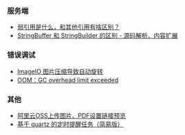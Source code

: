 
### <span id="t0">服务端</span>

- <a href="https://www.yuque.com/shiva/bvds0d/cd29nq" target="_blank">弱引用是什么，和其他引用有啥区别？</a>
- <a href="https://www.yuque.com/shiva/bvds0d/nx2r13" target="_blank">StringBuffer 和 StringBuilder 的区别 - 源码解析、内容扩展</a>


### <span id="t1">错误调试</span>

- <a href="https://www.yuque.com/shiva/bvds0d/ntuglc" target="_blank">ImageIO 图片压缩导致自动旋转</a>
- <a href="https://www.yuque.com/shiva/bvds0d/wbsirl" target="_blank">OOM：GC overhead limit exceeded</a>


### <span id="t2">其他</span>

- <a href="https://www.yuque.com/shiva/bvds0d/tymrdc" target="_blank">阿里云OSS上传图片、PDF设置链接预览</a>
- <a href="https://www.yuque.com/shiva/bvds0d/rrlzat" target="_blank">基于 quartz 的定时提醒任务（简易版）</a>


